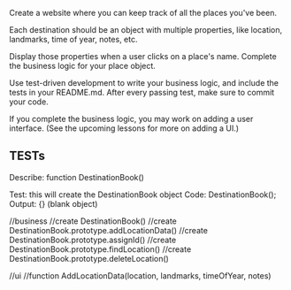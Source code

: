 Create a website where you can keep track of all the places you've been. 

Each destination should be an object with multiple properties, like location, landmarks, time of year, notes, etc. 

Display those properties when a user clicks on a place's name. Complete the business logic for your place object. 

Use test-driven development to write your business logic, and include the tests in your README.md. After every passing test, make sure to commit your code.

If you complete the business logic, you may work on adding a user interface. (See the upcoming lessons for more on adding a UI.) 

## TESTs
Describe: function DestinationBook()

Test: this will create the DestinationBook object
Code: DestinationBook();
Output: {} (blank object)

//business
//create DestinationBook()
//create DestinationBook.prototype.addLocationData()
//create DestinationBook.prototype.assignId()
//create DestinationBook.prototype.findLocation()
//create DestinationBook.prototype.deleteLocation()

//ui
//function AddLocationData(location, landmarks, timeOfYear, notes)